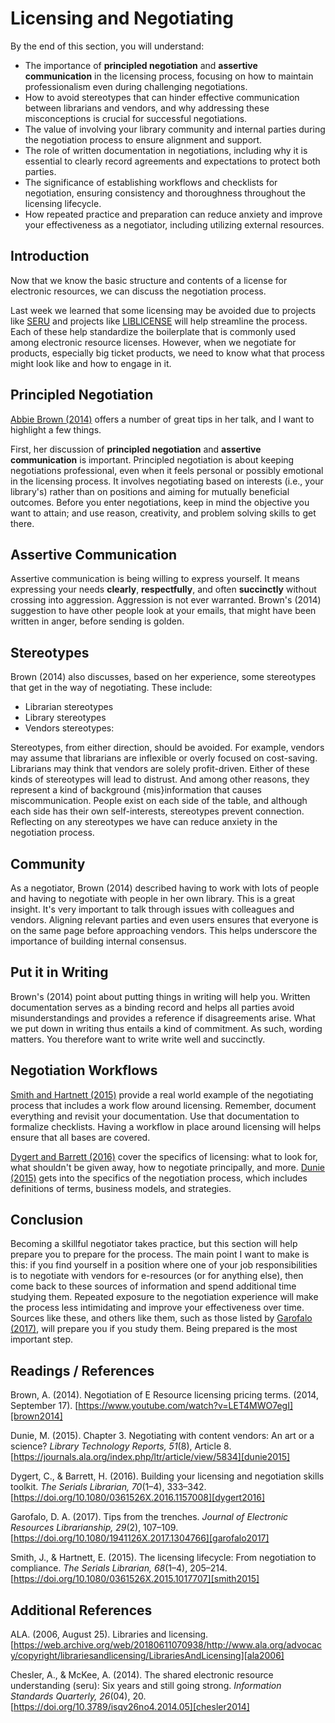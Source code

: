 # Licensing and Negotiating

By the end of this section, you will understand:

* The importance of **principled negotiation** and **assertive communication** in the licensing process, focusing on how to maintain professionalism even during challenging negotiations.
* How to avoid stereotypes that can hinder effective communication between librarians and vendors, and why addressing these misconceptions is crucial for successful negotiations.
* The value of involving your library community and internal parties during the negotiation process to ensure alignment and support.
* The role of written documentation in negotiations, including why it is essential to clearly record agreements and expectations to protect both parties.
* The significance of establishing workflows and checklists for negotiation, ensuring consistency and thoroughness throughout the licensing lifecycle.
* How repeated practice and preparation can reduce anxiety and improve your effectiveness as a negotiator, including utilizing external resources.

## Introduction

Now that we know the basic structure and contents of a license for electronic resources, we can discuss the negotiation process.

Last week we learned that some licensing may be avoided due to projects like [SERU][seru]
and projects like [LIBLICENSE][liblicense] will help streamline the process.
Each of these help standardize the boilerplate that is commonly used among electronic resource licenses.
However, when we negotiate for products, especially big ticket products, we need to know what that process might look like and how to engage in it.

## Principled Negotiation

[Abbie Brown (2014)][brown2014] offers a number of great tips in her talk, and I want to highlight a few things.

First, her discussion of **principled negotiation** and **assertive communication** is important.
Principled negotiation is about keeping negotiations professional, even when it feels personal or possibly emotional in the licensing process.
It involves negotiating based on interests (i.e., your library's) rather than on positions and aiming for mutually beneficial outcomes.
Before you enter negotiations, keep in mind the objective you want to attain;
and use reason, creativity, and problem solving skills to get there.

## Assertive Communication

Assertive communication is being willing to express yourself.
It means expressing your needs **clearly**, **respectfully**, and often **succinctly** without crossing into aggression. 
Aggression is not ever warranted.
Brown's (2014) suggestion to have other people look at your emails, that might have been written in anger, before sending is golden.

## Stereotypes

Brown (2014) also discusses, based on her experience, some stereotypes that get in the way of negotiating.
These include:

* Librarian stereotypes
* Library stereotypes
* Vendors stereotypes:

Stereotypes, from either direction, should be avoided.
For example, vendors may assume that librarians are inflexible or overly focused on cost-saving.
Librarians may think that vendors are solely profit-driven.
Either of these kinds of stereotypes will lead to distrust.
And among other reasons, they represent a kind of background {mis}information that causes miscommunication.
People exist on each side of the table, and although each side has their own self-interests, stereotypes prevent connection.
Reflecting on any stereotypes we have can reduce anxiety in the negotiation process.

## Community

As a negotiator, Brown (2014) described having to work with lots of people and having to negotiate with people in her own library.
This is a great insight.
It's very important to talk through issues with colleagues and vendors.
Aligning relevant parties and even users ensures that everyone is on the same page before approaching vendors.
This helps underscore the importance of building internal consensus.

## Put it in Writing

Brown's (2014) point about putting things in writing will help you.
Written documentation serves as a binding record and helps all parties avoid misunderstandings and provides a reference if disagreements arise.
What we put down in writing thus entails a kind of commitment.
As such, wording matters.
You therefore want to write write well and succinctly.

## Negotiation Workflows

[Smith and Hartnett (2015)][smith2015] provide a real world example of the negotiating process that includes a work flow around licensing.
Remember, document everything and revisit your documentation.
Use that documentation to formalize checklists.
Having a workflow in place around licensing will helps ensure that all bases are covered.

[Dygert and Barrett (2016)][dygert2016] cover the specifics of licensing:
what to look for, what shouldn't be given away, how to negotiate principally, and more.
[Dunie (2015)][dunie2015] gets into the specifics of the negotiation process, which includes definitions of terms, business models, and strategies.

## Conclusion

Becoming a skillful negotiator takes practice, but this section will help prepare you to prepare for the process.
The main point I want to make is this:
if you find yourself in a position where one of your job responsibilities is to negotiate with vendors for e-resources (or for anything else),
then come back to these sources of information and spend additional time studying them.
Repeated exposure to the negotiation experience will make the process less intimidating and improve your effectiveness over time.
Sources like these, and others like them, such as those listed by [Garofalo (2017)][garofalo2017], will prepare you if you study them.
Being prepared is the most important step.

## Readings / References

Brown, A. (2014).
Negotiation of E Resource licensing pricing terms.
(2014, September 17).
[https://www.youtube.com/watch?v=LET4MWO7egI][brown2014]

Dunie, M. (2015).
Chapter 3. Negotiating with content vendors: An art or a science?
*Library Technology Reports, 51*(8), Article 8.
[https://journals.ala.org/index.php/ltr/article/view/5834][dunie2015]

Dygert, C., & Barrett, H. (2016).
Building your licensing and negotiation skills toolkit.
*The Serials Librarian, 70*(1–4), 333–342.
[https://doi.org/10.1080/0361526X.2016.1157008][dygert2016]

Garofalo, D. A. (2017).
Tips from the trenches.
*Journal of Electronic Resources Librarianship, 29*(2), 107–109.
[https://doi.org/10.1080/1941126X.2017.1304766][garofalo2017]

Smith, J., & Hartnett, E. (2015).
The licensing lifecycle: From negotiation to compliance.
*The Serials Librarian, 68*(1–4), 205–214.
[https://doi.org/10.1080/0361526X.2015.1017707][smith2015]

## Additional References

ALA. (2006, August 25).
Libraries and licensing.
[https://web.archive.org/web/20180611070938/http://www.ala.org/advocacy/copyright/librariesandlicensing/LibrariesAndLicensing][ala2006]

Chesler, A., & McKee, A. (2014).
The shared electronic resource understanding (seru): Six years and still going strong.
*Information Standards Quarterly, 26*(04), 20.
[https://doi.org/10.3789/isqv26no4.2014.05][chesler2014]

[ala2006]:https://web.archive.org/web/20180611070938/http://www.ala.org/advocacy/copyright/librariesandlicensing/LibrariesAndLicensing
[brown2014]:https://www.youtube.com/watch?v=LET4MWO7egI
[chesler2014]:https://doi.org/10.3789/isqv26no4.2014.05
[dunie2015]:https://journals.ala.org/index.php/ltr/article/view/5834
[dygert2016]:https://doi.org/10.1080/0361526X.2016.1157008
[garofalo2017]:https://doi.org/10.1080/1941126X.2017.1304766
[liblicense]:https://liblicense.crl.edu/
[seru]:https://www.niso.org/standards-committees/seru
[smith2015]:https://doi.org/10.1080/0361526X.2015.1017707
